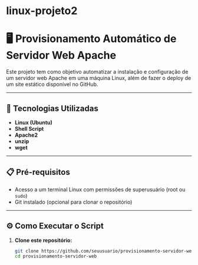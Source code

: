 # linux-projeto2

# 🖥️ Provisionamento Automático de Servidor Web Apache

Este projeto tem como objetivo automatizar a instalação e configuração de um servidor web Apache em uma máquina Linux, além de fazer o deploy de um site estático disponível no GitHub.

---

## 🚀 Tecnologias Utilizadas

- **Linux (Ubuntu)**
- **Shell Script**
- **Apache2**
- **unzip**
- **wget**

---

## 📋 Pré-requisitos

- Acesso a um terminal Linux com permissões de superusuário (root ou `sudo`)
- Git instalado (opcional para clonar o repositório)

---

## ⚙️ Como Executar o Script

1. **Clone este repositório:**

   ```bash
   git clone https://github.com/seuusuario/provisionamento-servidor-web.git
   cd provisionamento-servidor-web

